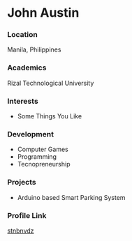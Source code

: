 # John Austin

### Location

Manila, Philippines

### Academics

Rizal Technological University

### Interests

- Some Things You Like

### Development

- Computer Games
- Programming
- Tecnopreneurship

### Projects

- Arduino based Smart Parking System
 
### Profile Link

[stnbnvdz](https://github.com/stnbnvdz)

